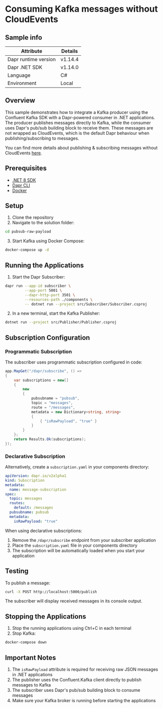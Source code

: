 # Consuming Kafka messages without CloudEvents

## Sample info

| Attribute | Details |
|--------|--------|
| Dapr runtime version | v1.14.4 |
| Dapr .NET SDK | v1.14.0 |
| Language | C# |
| Environment | Local |

## Overview

This sample demonstrates how to integrate a Kafka producer using the Confluent Kafka SDK with a Dapr-powered consumer in .NET applications. The producer publishes messages directly to Kafka, while the consumer uses Dapr's pub/sub building block to receive them. These messages are not wrapped as CloudEvents, which is the default Dapr behaviour when publishing/subscribing to messages.

You can find more details about publishing & subscribing messages without CloudEvents [here](https://docs.dapr.io/developing-applications/building-blocks/pubsub/pubsub-raw).

## Prerequisites

- [.NET 8 SDK](https://dotnet.microsoft.com/download)
- [Dapr CLI](https://docs.dapr.io/getting-started/install-dapr-cli/)
- [Docker](https://www.docker.com/products/docker-desktop)

## Setup

1. Clone the repository
2. Navigate to the solution folder:

```bash
cd pubsub-raw-payload
```

3. Start Kafka using Docker Compose:

```bash
docker-compose up -d
```

## Running the Applications

1. Start the Dapr Subscriber:

```bash
dapr run --app-id subscriber \
         --app-port 5001 \
         --dapr-http-port 3501 \
         --resources-path ./components \
         -- dotnet run --project src/Subscriber/Subscriber.csproj
```

2. In a new terminal, start the Kafka Publisher:

```bash
dotnet run --project src/Publisher/Publisher.csproj
```

## Subscription Configuration

### Programmatic Subscription

The subscriber uses programmatic subscription configured in code:

```csharp
app.MapGet("/dapr/subscribe", () =>
{
    var subscriptions = new[]
    {
        new
        {
            pubsubname = "pubsub",
            topic = "messages",
            route = "/messages",
            metadata = new Dictionary<string, string>
            {
                { "isRawPayload", "true" }
            }
        }
    };
    return Results.Ok(subscriptions);
});
```

### Declarative Subscription

Alternatively, create a `subscription.yaml` in your components directory:

```yaml
apiVersion: dapr.io/v2alpha1
kind: Subscription
metadata:
  name: message-subscription
spec:
  topic: messages
  routes:
    default: /messages
  pubsubname: pubsub
  metadata:
    isRawPayload: "true"
```

When using declarative subscriptions:

1. Remove the `/dapr/subscribe` endpoint from your subscriber application
2. Place the `subscription.yaml` file in your components directory
3. The subscription will be automatically loaded when you start your application

## Testing

To publish a message:

```bash
curl -X POST http://localhost:5000/publish
```

The subscriber will display received messages in its console output.

## Stopping the Applications

1. Stop the running applications using Ctrl+C in each terminal
2. Stop Kafka:

```bash
docker-compose down
```

## Important Notes

1. The `isRawPayload` attribute is required for receiving raw JSON messages in .NET applications
2. The publisher uses the Confluent.Kafka client directly to publish messages to Kafka
3. The subscriber uses Dapr's pub/sub building block to consume messages
4. Make sure your Kafka broker is running before starting the applications